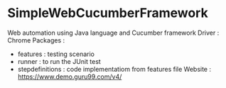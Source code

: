 # SimpleWebCucumberFramework
Web automation using Java language and Cucumber framework
Driver : Chrome
Packages :
- features : testing scenario
- runner : to run the JUnit test
- stepdefinitions : code implementatiom from features file
Website : https://www.demo.guru99.com/v4/
